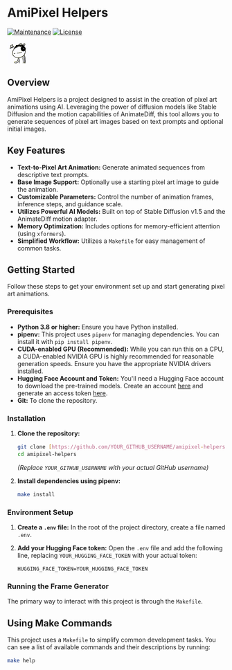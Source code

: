 # AmiPixel Helpers

[![Maintenance](https://img.shields.io/badge/Maintained%3F-yes-green.svg)](https://github.com/shotah/amipixel-helpers/graphs/commit-activity)
[![License](https://img.shields.io/badge/License-MIT-yellow.svg)](https://opensource.org/licenses/MIT)

![Example Animation](gif_conversion/rabbit_converted_back.gif)

## Overview

AmiPixel Helpers is a project designed to assist in the creation of pixel art animations using AI. Leveraging the power of diffusion models like Stable Diffusion and the motion capabilities of AnimateDiff, this tool allows you to generate sequences of pixel art images based on text prompts and optional initial images.

## Key Features

- **Text-to-Pixel Art Animation:** Generate animated sequences from descriptive text prompts.
- **Base Image Support:** Optionally use a starting pixel art image to guide the animation.
- **Customizable Parameters:** Control the number of animation frames, inference steps, and guidance scale.
- **Utilizes Powerful AI Models:** Built on top of Stable Diffusion v1.5 and the AnimateDiff motion adapter.
- **Memory Optimization:** Includes options for memory-efficient attention (using `xformers`).
- **Simplified Workflow:** Utilizes a `Makefile` for easy management of common tasks.

## Getting Started

Follow these steps to get your environment set up and start generating pixel art animations.

### Prerequisites

- **Python 3.8 or higher:** Ensure you have Python installed.
- **pipenv:** This project uses `pipenv` for managing dependencies. You can install it with `pip install pipenv`.
- **CUDA-enabled GPU (Recommended):** While you can run this on a CPU, a CUDA-enabled NVIDIA GPU is highly recommended for reasonable generation speeds. Ensure you have the appropriate NVIDIA drivers installed.
- **Hugging Face Account and Token:** You'll need a Hugging Face account to download the pre-trained models. Create an account [here](https://huggingface.co/join) and generate an access token [here](https://huggingface.co/settings/tokens).
- **Git:** To clone the repository.

### Installation

1. **Clone the repository:**

   ```bash
   git clone [https://github.com/YOUR_GITHUB_USERNAME/amipixel-helpers.git](https://github.com/YOUR_GITHUB_USERNAME/amipixel-helpers.git)
   cd amipixel-helpers
   ```

   _(Replace `YOUR_GITHUB_USERNAME` with your actual GitHub username)_

2. **Install dependencies using pipenv:**

   ```bash
   make install
   ```

### Environment Setup

1. **Create a `.env` file:** In the root of the project directory, create a file named `.env`.
2. **Add your Hugging Face token:** Open the `.env` file and add the following line, replacing `YOUR_HUGGING_FACE_TOKEN` with your actual token:

   ```
   HUGGING_FACE_TOKEN=YOUR_HUGGING_FACE_TOKEN
   ```

### Running the Frame Generator

The primary way to interact with this project is through the `Makefile`.

## Using Make Commands

This project uses a `Makefile` to simplify common development tasks. You can see a list of available commands and their descriptions by running:

```bash
make help
```
